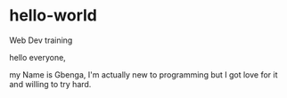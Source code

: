 # hello-world
Web Dev training

hello everyone,

my Name is Gbenga, I'm actually new to programming but I got love for it and willing to try hard.
